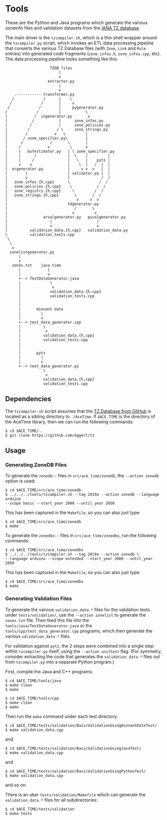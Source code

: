 # Tools

These are the Python and Java programs which generate the various zoneinfo files
and validation datasets from the [IANA TZ
database](https://www.iana.org/time-zones).

The main driver is the `tzcompiler.sh`, which is a thin shell wrapper
around the `tzcompiler.py` script, which invokes an ETL data
processing pipeline that converts the various TZ Database files (with `Zone`,
`Link` and `Rule` entries) into generated code fragments (`zone_infos.h`,
`zone_infos.cpp`, etc). The data processing pipeline looks something like this:

```
                    TZDB files
                        |
                        v
                   extractor.py
                        |
                        v
    .----------- transformer.py
   /             /      |    \
  /             /       |     v
 /             /        |     pygenerator.py
/             /         |           \
|            /  ingenerator.py       v
|           /           |      zone_infos.py
|          /            |      zone_policies.py
|         /            / \     zone_strings.py
|        /            v   \         |
|       / zone_specifier.py\        |
|      /            /       \       |
|     /            v         \      v
|     |   bufestimator.py   | \ zone_specifier.py
|     |      /              |  \    |         |
|     |     /               |   \   |    pytz |
|     v    v                |    \  |   /  |  |
|  argenerator.py           |     v v  v   |  |
|        |                  | validator.py |  |
|        v                  |              /  /
|   zone_infos.{h,cpp}      \             /  /
|   zone_policies.{h,cpp}    \           /  /
|   zone_registry.{h,cpp}     \         /  /
|   zone_strings.{h,cpp}       \       /  /
|                               v     v  v
|                           tdgenerator.py
|                              /       \
|                             v         v
|                arvalgenerator.py   pyvalgenerator.py
|                   |                    |
|                   v                    v
|          validation_data.{h,cpp}   validation_data.py
\          validation_tests.cpp
 \
  \
   v
  zonelistgenerator.py
      |
      v
   zones.txt    java.time
      |            |
      |            v
      +--> TestDataGenerator.java
      |             \
      |              v
      |             validation_data.{h,cpp}
      |             validation_tests.cpp
      |
      |
      |       Hinnant date
      |         |
      |         v
      +--> test_data_generator.cpp
      |          \
      |           v
      |          validation_data.{h,cpp}
      |          validation_tests.cpp
      |
      |
      |       pytz
      |         |
      |         v
      +--> test_data_generator.py
                 \
                  v
                 validation_data.{h,cpp}
                 validation_tests.cpp
```

## Dependencies

The `tzcompiler.sh` script assumes that the [TZ Database from
GitHub](https://github.com/eggert/tz) is located as a sibling directory to
`./AceTime`. If `$ACE_TIME` is the directory of the AceTime library, then
we can run the following commands:
```
$ cd $ACE_TIME/..
$ git clone https://github.com/eggert/tz
```

## Usage

### Generating ZoneDB Files

To generate the `zonedb::` files in `src/ace_time/zonedb`, the `--action zonedb`
option is used:

```
$ cd $ACE_TIME/src/ace_time/zonedb
$ ../../../tools/tzcompiler.sh --tag 2019a --action zonedb --language arduino
--scope basic --start_year 2000 --until_year 2050
```

This has been captured in the `Makefile`, so you can also just type:
```
$ cd $ACE_TIME/src/ace_time/zonedb
$ make
```

To generate the `zonedbx::` files in `src/ace_time/zonedbx`, run the following
commands:

```
$ cd $ACE_TIME/src/ace_time/zonedbx
$ ../../../tools/tzcompiler.sh --tag 2019a --action zonedb \
--language arduino --scope extended --start_year 2000 --until_year 2050
```

This has been captured in the `Makefile`, so you can also just type:
```
$ cd $ACE_TIME/src/ace_time/zonedbx
$ make
```


### Generating Validation Files

To generate the various `validation_data.*` files for the validation tests under
`tests/validation/`, use the `--action zonelist` to generate the `zones.txt`
file. Then feed this file into the `tools/java/TestDataGenerator.java` or the
`tools/cpp/test_data_generator.cpp` programs, which then generate the various
`validation_data.*` files.

For validation against `pytz`, the 2 steps were combined into a single step
within `tzcompiler.py` itself, using the `--action unittest` flag. (For
symmetry, consider extracting the code that generates the `validation_data.*`
files out from `tzcompiler.py` into a separate Python program.)

First, compile the Java and C++ programs:
```
$ cd $ACE_TIME/tools/java
$ make clean
$ make

$ cd $ACE_TIME/tools/cpp
$ make clean
$ make
```

Then run the `make` command under each test directory:

```
$ cd $ACE_TIME/tests/validation/BasicValidationUsingHinnantDateTest/
$ make validation_data.cpp
```
and
```
$ cd $ACE_TIME/tests/validation/BasicValidationUsingJavaTest/
$ make validation_data.cpp
```
and
```
$ cd $ACE_TIME/tests/validation/BasicValidationUsingPythonTest/
$ make validation_data.cpp
```

and so on.

There is an uber `tests/validation/Makefile` which can generate
the `validation_data.*` files for all subdirectories:
```
$ cd $ACE_TIME/tests/validation
$ make tests
```
